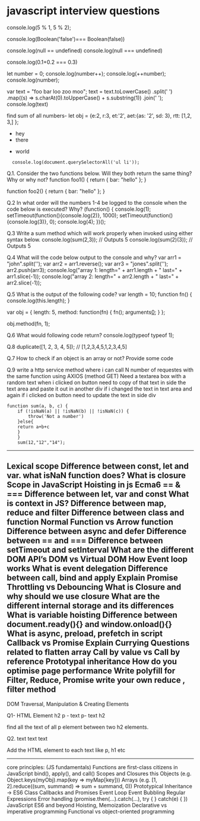 # javascript interview questions

console.log(5 % 1, 5 % 2);

console.log(Boolean('false')=== Boolean(false)) 
 
console.log(null == undefined)
console.log(null === undefined)

  
console.log(0.1+0.2 === 0.3) 

let number = 0; console.log(number++); console.log(++number); console.log(number);

var text = "foo bar loo zoo moo";
text = text.toLowerCase()
    .split(' ')
    .map((s) => s.charAt(0).toUpperCase() + s.substring(1))
    .join(' ');
    console.log(text)

find sum of all numbers-
let obj = {e:2,
           r:3,
           et:'2',
            aet:{as: '2',
               sd: 3},
           rtt: [1,2, 3,]
          };

   <div>
        <ul>
        <li>hey</li>
        <li>there</li>
        </ul>
        <ul>
        <li>world</li>
        </ul>
        </div>

      console.log(document.querySelectorAll('ul li'));



 
 
Q.1.
Consider the two functions below. Will they both return the same thing? Why or why not?
function foo1()
{
  return {
      bar: "hello"
  };
}

function foo2()
{
  return
  {
      bar: "hello"
  };
}

Q.2
In what order will the numbers 1-4 be logged to the console when the code below is executed? Why?
(function() {
    console.log(1); 
    setTimeout(function(){console.log(2)}, 1000); 
    setTimeout(function(){console.log(3)}, 0); 
    console.log(4);
})();

Q.3
Write a sum method which will work properly when invoked using either syntax below.
console.log(sum(2,3));   // Outputs 5
console.log(sum(2)(3));  // Outputs 5

Q.4
What will the code below output to the console and why?
var arr1 = "john".split('');
var arr2 = arr1.reverse();
var arr3 = "jones".split('');
arr2.push(arr3);
console.log("array 1: length=" + arr1.length + " last=" + arr1.slice(-1));
console.log("array 2: length=" + arr2.length + " last=" + arr2.slice(-1));

Q.5
What is the output of the following code?
var length = 10;
function fn() {
	console.log(this.length);
}

var obj = {
  length: 5,
  method: function(fn) {
    fn();
    arguments[0]();
  }
};

obj.method(fn, 1);

Q.6
What would following code return?
console.log(typeof typeof 1);

Q.8
duplicate([1, 2, 3, 4, 5]); // [1,2,3,4,5,1,2,3,4,5]

Q.7 How to check if an object is an array or not? Provide some code

Q.9
write a http service method where i can call N number of requestes with the same function using AXIOS (method GET)
Need a textarea box with a random text
when i clicked on button need to copy of that text in side the text area and paste it out in another div
if i changed the text in text area and again if i clicked on button need to update the text in side div

    function sum(a, b, c) {
        if (!isNaN(a) || !isNaN(b) || !isNaN(c)) {
            throw('Not a number')
        }else{
        return a+b+c
        }
        }
        sum(12,"12","14");

---------------------
Lexical scope
Difference between const, let and var.
what isNaN function does?
What is closure 
Scope in JavaScript
Hoisting in js
Ecma6
== & ===
 Difference between let, var and const
What is context in JS?
Difference between map, reduce and filter
Difference between class and function
Normal Function vs Arrow function
Difference between async and defer
Difference between == and ===
Difference between setTimeout and setInterval
What are the different DOM API’s
DOM vs Virtual DOM
How Event loop works
What is event delegation
Difference between call, bind and apply
Explain Promise
Throttling vs Debouncing
What is Closure and why should we use closure
What are the different internal storage and its differences
What is variable hoisting
Difference between document.ready(){} and window.onload(){}
What is async, preload, prefetch in script
Callback vs Promise
Explain Currying
Questions related to flatten array
Call by value vs Call by reference
Prototypal inheritance
How do you optimise page performance
Write polyfill for Filter, Reduce, Promise
write your own reduce , filter method
-----------------------
DOM Traversal, Manipulation & Creating Elements

Q1-
HTML Element
h2 
p - text
p- text
h2 

find all the text of all p element between two h2 elements. 

Q2.
text
text
text

Add the HTML element to each text like p, h1 etc

---------------------
 core principles: (JS fundamentals)
Functions are first-class citizens in JavaScript
bind(), apply(), and call()
Scopes and Closures
this
Objects (e.g. Object.keys(myObj).map(key => myMap[key]))
Arrays (e.g. [1, 2].reduce((sum, summand) => sum + summand, 0))
Prototypical Inheritance -> ES6 Class
Callbacks and Promises
Event Loop
Event Bubbling
Regular Expressions
Error handling (promise.then(...).catch(...), try { } catch(e) { })
JavaScript ES6 and beyond
Hoisting, Memoization
Declarative vs imperative programming
Functional vs object-oriented programming
